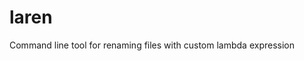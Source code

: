 <!-- TITLE/ -->

<h1>laren</h1>

<!-- /TITLE -->


<!-- DESCRIPTION/ -->

Command line tool for renaming files with custom lambda expression

<!-- /DESCRIPTION -->


<!-- INSTALL -->
